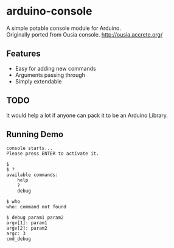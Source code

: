 # arduino-console
A simple potable console module for Arduino.<br>
Originally ported from Ousia console. http://ousia.accrete.org/

## Features
* Easy for adding new commands
* Arguments passing through
* Simply extendable

## TODO
It would help a lot if anyone can pack it to be an Arduino Library.

## Running Demo
```
console starts...
Please press ENTER to activate it.

$
$ ?
available commands:
	help
	?
	debug
```
```
$ who
who: command not found
```
```
$ debug param1 param2
argv[1]: param1
argv[2]: param2
argc: 3
cmd_debug
```
